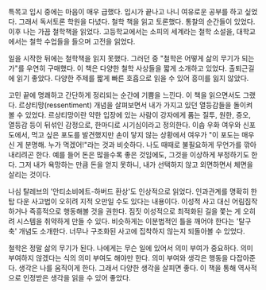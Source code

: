 특목고 입시 중에는 마음이 매우 급했다. 입시가 끝나고 나니 여유로운 공부를 하고 싶었다. 그래서 독서토론 학원을 다녔다. 철학 책을 읽고 토론했다. 통찰의 순간들이 있었다. 이후 나는 가끔 철학책을 읽었다. 고등학교에서는 소피의 세계라는 철학 소설을, 대학교에서는 철학 수업들을 들으며 고전을 읽었다.

일을 시작한 뒤에는 철학책을 읽지 못했다. 그러던 중 "철학은 어떻게 삶의 무기가 되는가"를 우연히 구매했다. 이 책은 다양한 철학 사상들을 짧게 소개하고 있었다. 출퇴근길에 읽기 좋았다. 다양한 주제를 짧게 빠른 호흡으로 읽을 수 있어 흥미를 잃지 않았다.

고민 끝에 명쾌하고 간단하게 정리되는 순간에 기쁨을 느낀다. 이 책을 읽으면서도 그랬다. 르상티망(ressentiment) 개념을 살펴보면서 내가 가지고 있던 열등감들을 돌이켜 볼 수 있었다. 르상티망이란 약한 입장에 있는 사람이 강자에게 품는 질투, 원한, 증오, 열등감 등이 뒤섞인 감정으로, 한마디로 시기심이라고 정의한다. 이솝 우화 여우와 신포도에서, 먹고 싶은 포도를 발견했지만 손이 닿지 않는 상황에서 여우가 "이 포도는 매우 신 게 분명해. 누가 먹겠어!"라는 것과 비슷하다. 나도 때때로 불필요하게 무언가를 깎아내리려곤 한다. 예를 들어 돈은 많을수록 좋은 것임에도, 그것을 이상하게 부정하기도 한다. 그저 내가 욕망하는 만큼 돈을 얻지 못하니, 내가 선택하지 않고 외면하면서 체면을 살리는 것이다.

나심 탈레브의 '안티소비에트-하버드 환상'도 인상적으로 읽었다. 인과관계를 명확히 한 탑 다운 사고법이 오히려 지적 오만일 수도 있다는 내용이다. 이성적 사고 대신 어림짐작하거나 즉흥적으로 행동해볼 것을 권한다. 짐짓 이성적으로 최적화된 길을 쫓는 게 오히려 시스템을 취약하게 만들 수 있다. 비슷하게는 이분법적인 틀을 깨어야 한다는 '탈구축' 개념도 소개한다. 너무나 구조화된 사고에 집착하지 않는지 되돌아볼 수 있었다.

철학은 정말 삶의 무기가 된다. 나에게는 무슨 일에 있어서 의미 부여가 중요하다. 의미 부여하지 않겠다는 식의 의미 부여도 해야만 한다. 의미 부여와 생각은 행동을 다잡아준다. 생각은 나를 움직이게 한다. 그래서 다양한 생각을 살피면 좋다. 이 책을 통해 역사적으로 인정받은 생각을 읽을 수 있어 좋았다.